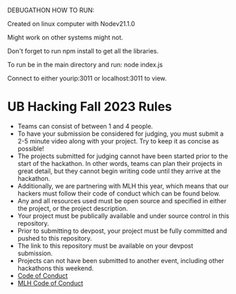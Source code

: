 DEBUGATHON HOW TO RUN:

Created on linux computer with Nodev21.1.0

Might work on other systems might not.

Don't forget to run npm install to get all the libraries.

To run be in the main directory and run: node index.js

Connect to either yourip:3011 or localhost:3011 to view.

# UB Hacking Fall 2023 Rules

-   Teams can consist of between 1 and 4 people.
-   To have your submission be considered for judging, you must submit a 2-5 minute video along with your project. Try to keep it as concise as possible!
-   The projects submitted for judging cannot have been started prior to the start of the hackathon. In other words, teams can plan their projects in great detail, but they cannot begin writing code until they arrive at the hackathon.
-   Additionally, we are partnering with MLH this year, which means that our hackers must follow their code of conduct which can be found below.
-   Any and all resources used must be open source and specified in either the project, or the project description.
-   Your project must be publically available and under source control in this repository.
-   Prior to submitting to devpost, your project must be fully committed and pushed to this repository.
-   The link to this repository must be available on your devpost submission.
-   Projects can not have been submitted to another event, including other hackathons this weekend.
-   [Code of Conduct](https://drive.google.com/file/d/1RH_TtRu6EOHSbOoiSj2h1Q4jswtVILzE/view)
-   [MLH Code of Conduct](https://static.mlh.io/docs/mlh-code-of-conduct.pdf)
